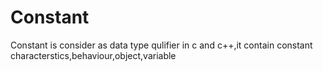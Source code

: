 # Constant
Constant is consider as data type qulifier in c and c++,it contain constant characterstics,behaviour,object,variable
